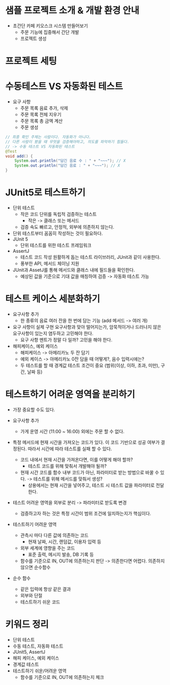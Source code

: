 # 샘플 프로젝트 소개 & 개발 환경 안내
- 초간단 카페 키오스크 시스템 만들어보기
  - 주문 기능에 집중해서 간단 개발
  - 프로젝트 생성

# 프로젝트 세팅

# 수동테스트 VS 자동화된 테스트
- 요구 사항
  - 주문 목록 음료 추가, 삭제
  - 주문 목록 전체 지우기
  - 주문 목록 총 금액 계산
  - 주문 생성

```java
// 최종 확인 주체는 사람이다. 자동화가 아니다. 
// 다른 사람이 봤을 때 무엇을 검증해야하고, 의도를 파악하기 힘들다.
// -> 수동 테스트 VS 자동화된 테스트
@Test
void add() {
    System.out.println("담긴 음료 수 : " + "~~~"); // X
    System.out.println("담긴 음료 : " + "~~~"); // X
}
```

# JUnit5로 테스트하기
- 단위 테스트
  - 작은 코드 단위를 독립적 검증하는 테스트
    - 작은 -> 클래스 또는 메서드
  - 검증 속도 빠르고, 안정적, 외부에 의존하지 않는다.
- 단위 테스트부터 꼼꼼히 작성하는 것이 필요하다.
- JUnit 5
  - 단위 테스트를 위한 테스트 프레임워크
- AssertJ
  - 테스트 코드 작성 원활하게 돕는 테스트 라이브러리, JUnit과 같이 사용한다.
  - 풍부한 API, 메서드 체이닝 지원
- JUnit과 AssetJ를 통해 메서드와 클래스 내에 필드들을 확인한다. 
  - 예상된 값을 기준으로 기대 값을 매칭하여 검증 -> 자동화 테스트 가능

# 테스트 케이스 세분화하기
- 요구사항 추가
  - 한 종류의 음료 여러 잔을 한 번에 담는 기능 (add 메서드 -> 여러 개)
- 요구 사항이 실제 구현 요구사항과 맞아 떨어지는가, 암묵적이거나 드러나지 않은 요구사항이 있는지 염두하고 고민해야 한다.
  - 요구 사항 멘트가 정말 다 일까? 고민을 해야 한다.
- 해피케이스, 예외 케이스
  - 해피케이스 -> 아메리카노 두 잔 담기
  - 예외 케이스 -> 아메리카노 0잔 담을 때 어떻게?, 음수 입력시에는?
  - 두 테스트를 할 때 경계값 테스트 조건이 중요 (범위(이상, 이하, 초과, 미만), 구간, 날짜 등)

# 테스트하기 어려운 영역을 분리하기
- 가장 중요할 수도 있다.
- 요구사항 추가
  - 가게 운영 시간 (11:00 ~ 16:00) 외에는 주문 할 수 없다.

- 특정 메서드에 현재 시간을 가져오는 코드가 있다. 이 코드 기반으로 성공 여부가 결정된다. 따라서 시간에 따라 테스트를 실패 할 수 있다.
  - 코드 내에서 현재 시간을 가져온다면, 이를 어떻게 해야 할까?
    - 테스트 코드를 위해 맞춰서 개발해야 될까?
  - 현재 시간 코드를 함수 내부 코드가 아닌, 파라미터로 받는 방법으로 바꿀 수 있다. -> 테스트를 위해 메서드를 맞춰서 생성?
    - 상용에서는 현재 시간을 넣어주고, 테스트 시 테스트 값을 파라미터로 전달한다.
- 테스트 어려운 영역을 외부로 분리 -> 파라미터로 받도록 변경
  - 검증하고자 하는 것은 특정 시간이 범위 조건에 일치하는지가 핵심이다.
- 테스트하기 어려운 영역
  - 관측시 마다 다른 값에 의존하는 코드
    - 현재 날짜, 시간, 랜덤값, 이용자 입력 등
  - 외부 세계에 영향을 주는 코드
    - 표준 출력, 메시지 발송, DB 기록 등
  - 함수를 기준으로 IN, OUT에 의존하는지 판단 -> 의존한다면 어렵다. 의존하지 않으면 순수함수
- 순수 함수
  - 같은 입력에 항상 같은 결과
  - 외부와 단절
  - 테스트하기 쉬운 코드

# 키워드 정리
- 단위 테스트
- 수동 테스트, 자동화 테스트
- JUnit5, AssertJ
- 해피 케이스, 예외 케이스
- 경계값 테스트
- 테스트하기 쉬운/어려운 영역
  - 함수를 기준으로 IN, OUT에 의존하는지 체크